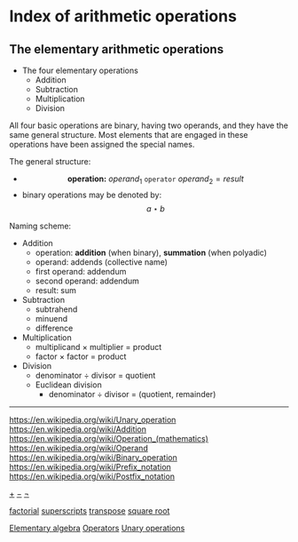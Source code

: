 # Index of arithmetic operations


## The elementary arithmetic operations

* The four elementary operations
  - Addition
  - Subtraction
  - Multiplication
  - Division

All four basic operations are binary, having two operands, and they have the same general structure. Most elements that are engaged in these operations have been assigned the special names.

The general structure:
- $$\textbf{operation:}\ operand_1\ \texttt{operator}\ operand_2 = result$$
- binary operations may be denoted by: $$a \star b$$

Naming scheme:
* Addition
  - operation: **addition** (when binary), **summation** (when polyadic)
  - operand: addends (collective name)
  - first operand: addendum
  - second operand: addendum
  - result: sum
* Subtraction
  - subtrahend
  - minuend
  - difference
* Multiplication
  - multiplicand × multiplier = product
  - factor × factor = product
* Division
  - denominator ÷ divisor = quotient
  * Euclidean division
    - denominator ÷ divisor = (quotient, remainder)


---

https://en.wikipedia.org/wiki/Unary_operation
https://en.wikipedia.org/wiki/Addition
https://en.wikipedia.org/wiki/Operation_(mathematics)
https://en.wikipedia.org/wiki/Operand
https://en.wikipedia.org/wiki/Binary_operation
https://en.wikipedia.org/wiki/Prefix_notation
https://en.wikipedia.org/wiki/Postfix_notation

[+](https://en.wikipedia.org/wiki/%2B)
[−](https://en.wikipedia.org/wiki/%E2%88%92)
[¬](https://en.wikipedia.org/wiki/%C2%AC)

[factorial](https://en.wikipedia.org/wiki/Factorial)
[superscripts](https://en.wikipedia.org/wiki/Superscript)
[transpose](https://en.wikipedia.org/wiki/Transpose)
[square root](https://en.wikipedia.org/wiki/Square_root)

[Elementary algebra](https://en.wikipedia.org/wiki/Category:Elementary_algebra)
[Operators](https://en.wikipedia.org/wiki/Category:Operators_(programming))
[Unary operations](https://en.wikipedia.org/wiki/Category:Unary_operations)
